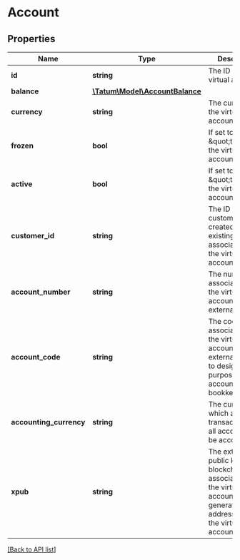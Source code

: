 # Account

## Properties

Name | Type | Description | Notes
------------ | ------------- | ------------- | -------------
**id** | **string** | The ID of the virtual account |
**balance** | [**\Tatum\Model\AccountBalance**](AccountBalance.md) |  |
**currency** | **string** | The currency of the virtual account |
**frozen** | **bool** | If set to \&quot;true\&quot;, the virtual account is frozen |
**active** | **bool** | If set to \&quot;true\&quot;, the virtual account is active |
**customer_id** | **string** | The ID of the customer (newly created or existing one) associated with the virtual account | [optional]
**account_number** | **string** | The number associated with the virtual account in an external system | [optional]
**account_code** | **string** | The code associated with the virtual account in an external system to designate the purpose of the account in bookkeeping | [optional]
**accounting_currency** | **string** | The currency in which all the transactions for all accounts will be accounted | [optional]
**xpub** | **string** | The extended public key of the blockchain wallet associated with the virtual account; used to generate deposit addresses for the virtual account | [optional]

[[Back to API list]](../../README.md#api-endpoints)
